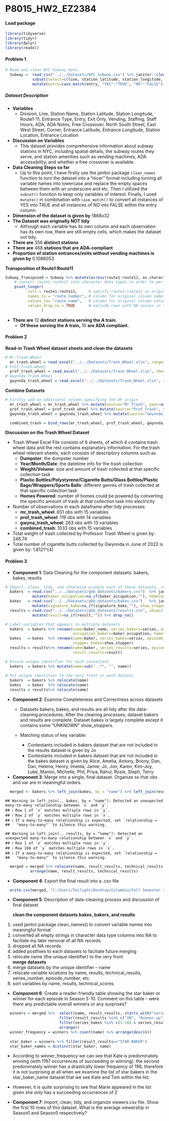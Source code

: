 P8015_HW2_EZ2384
================

#### Load package

``` r
library(tidyverse)
library(tidyr)
library(dplyr)
library(readxl)
```

#### Problem 1

``` r
# Read and clean NYC Subway Data
  Subway =  read_csv("../../Datasets/NYC_Subway.csv") %>% janitor::clean_names() %>% 
            subset(select=c(line, station_latitude, station_longitude, route1:route11, entrance_type, entry, vending, ada)) %>%
            mutate(entry=case_match(entry, "YES"~"TRUE", "NO"~"FALSE"))
```

##### Dataset Description

- **Variables**
  - Division, Line, Station Name, Station Latitude, Station Longitude,
    Route1-11, Entrance Type, Entry, Exit Only, Vending, Staffing, Staff
    Hours, ADA, ADA Notes, Free Crossover, North South Street, East West
    Street, Corner, Entrance Latitude, Entrance Longitude, Station
    Location, Entrance Location
- **Discussion on Variables**
  - This dataset provides comprehensive information about subway
    stations in NYC, including spatial details, the subway routes they
    serve, and station amenities such as vending machines, ADA
    accessibility, and whether a free crossover is available.
- **Data Cleaning Steps so far**
  - Up to this point, I have firstly use the janitor package
    `clean_names` function to turn the dataset into a “nicer” format
    including turning all variable names into lowercase and replace the
    empty spaces between them with an underscore and etc. Then I
    utilized the `subset()` function to keep only variables of interest.
    Finally, I used `mutate()` in combination with `case_match()` to
    convert all instances of YES into TRUE and all instances of NO into
    FALSE within the entry column.
- **Dimension of the dataset is given by** 1868x32
- **The Dataset was originally NOT tidy**
  - Although each variable has its own column and each observation has
    its own row, there are still empty cells, which makes the dataset
    not tidy.
- **There are** 356 **distinct stations**
- **There are** 468 **stations that are ADA-compliant**
- **Proportion of station entrances/exits without vending machines is
  given by** 0.1086053

**Transposition of Route1:Route11**

``` r
Subway_Transposed = Subway %>% mutate(across(route1:route11, as.character)) %>% 
    # convert route1:route11 into character data types in order to perform the following transposition
    pivot_longer(
          cols = route1:route11,     # specify route1:route11 as original columns to transpose from
          names_to = "route_number", # column for original column names
          values_to= "route_name",   # column for original column values
          values_drop_na = TRUE      # exclude rows with NA values in "values_to" column
                )
```

- **There are** 12 **distinct stations serving the A train.**
  - **Of these serving the A train,** 10 **are ADA compliant.**

#### Problem 2

**Read-in Trash Wheel dataset sheets and clean the datasets**

``` r
# Mr.Trash-Wheel
  mr_trash_wheel = read_excel("../../Datasets/Trash_Wheel.xlsx", range="A2:N655") %>% janitor:: clean_names() %>% mutate(sports_balls = round(as.numeric(sports_balls),0)) %>% filter(!is.na(dumpster))
# Prof.Trash-Wheel
  prof_trash_wheel = read_excel("../../Datasets/Trash_Wheel.xlsx", sheet=2, range="A2:M123") %>% janitor::clean_names() %>% filter(!is.na(dumpster))
# Gwynnda Trash-Wheel
  gwynnda_trash_wheel = read_excel("../../Datasets/Trash_Wheel.xlsx", sheet=4, range="A2:L266") %>% janitor::clean_names() %>% filter(!is.na(dumpster))
```

**Combine Datasets**

``` r
# Firstly add an additional column specifying the DF origin
  mr_trash_wheel = mr_trash_wheel %>% mutate(source="Mr_Trash", year=as.numeric(year))
  prof_trash_wheel = prof_trash_wheel %>% mutate(source="Prof_Trash", year=as.numeric(year))
  gwynnda_trash_wheel = gwynnda_trash_wheel %>% mutate(source="Gwynnda_Trash", year=as.numeric(year))

  combined_trash = bind_rows(mr_trash_wheel, prof_trash_wheel, gwynnda_trash_wheel) %>% relocate(source, dumpster)
```

**Discussion on the Trash Wheel Dataset**

- Trash Wheel Excel File consists of 6 sheets, of which 4 contains trash
  wheel data and the rest contains explanatory information. For the
  trash wheel relevant sheets, each consists of descriptory columns such
  as
  - **Dumpster**: the dumpster number
  - **Year/Month/Date**: the datetime info for the trash collection
  - **Weight/Volume**: size and amount of trash collected at that
    specific collection task
  - **Plastic Bottles/Polystyrene/Cigarette Butts/Glass Bottles/Plastic
    Bags/Wrappers/Sports Balls**: different genres of trash collected at
    that specific collection task
  - **Homes Powered**: number of homes could be powered by converting
    the specific amount of trash at that collection task into
    electricity
- Number of observations in each dataframe after tidy processes:
  - **mr_trash_wheel**: 651 obs with 15 variables
  - **prof_trash_wheel**: 119 obs with 14 variables
  - **gwyna_trash_wheel**: 263 obs with 13 variables
  - **combined_trash**: 1033 obs with 15 variables
- Total weight of trash collected by Professor Trash Wheel is given by:
  246.74
- Total number of cigarette butts collected by Gwynnda in June of 2022
  is given by: 1.8121^{4}

#### Problem 3

- **Component 1**: Data Cleaning for the component datasets: bakers,
  bakes, results

``` r
# Import, clean, tidy, and otherwise wrangle each of these datasets, remove observations containing empty values.
  bakers  = read.csv("../../Datasets/gbb_datasets/bakers.csv")  %>% janitor::clean_names()  %>% 
            mutate(baker_occupation=na_if(baker_occupation,""), hometown=na_if(hometown,"") ) %>% drop_na()
  bakes   = read.csv("../../Datasets/gbb_datasets/bakes.csv")   %>% janitor::clean_names()  %>%
            mutate(signature_bake=na_if(signature_bake,""), show_stopper=na_if(show_stopper,"")) %>% drop_na()
  results = read.csv("../../Datasets/gbb_datasets/results.csv", skip=2) %>% janitor::clean_names() %>%
            mutate(result=na_if(result,"")) %>% drop_na()

# Label variables that appears in multiple datasets
  bakers  = bakers %>% rename(name=baker_name, series_bakers=series, age_bakers=baker_age, 
                              occupation_bakers=baker_occupation, hometown_bakers=hometown)
  bakes   = bakes  %>% rename(name=baker, series_bakes=series, episode_bakes=episode, signature_bakes=signature_bake,
                              stopper_bakes=show_stopper)
  results = results%>% rename(name=baker, series_results=series, episode_results=episode, technical_results=technical,
                              result_results=result)

# Ensure unique identifier for each contestant
  bakers  = bakers %>% mutate(name=sub(" .*", "", name))
  
# Put unique identifier to the very front in each dataset
  bakers  = bakers %>% relocate(name)
  bakes   = bakes  %>% relocate(name)
  results = results%>% relocate(name)
```

- **Component 2**: Examine Completeness and Correctness across datasets
  - Datasets bakers, bakes, and results are all tidy after the
    data-cleaning procedures. After the cleaning processes, dataset
    bakers and results are complete. Dataset bakes is largely complete
    except it contains some “UNKNOWN” show_stoppers.

  - Matching status of key variable:

    - Contestants included in bakers dataset that are not included in
      the results dataset is given by Jo
    - Contestants included in bakers dataset that are not included in
      the bakes dataset is given by Alice, Amelia, Antony, Briony, Dan,
      Dan, Helena, Henry, Imelda, Jamie, Jo, Jon, Karen, Kim-Joy, Luke,
      Manon, Michelle, Phil, Priya, Rahul, Rosie, Steph, Terry
- **Component 3**: Merge into a single, final dataset. Organize so that
  obs and var are in meaningful orders.

``` r
  merged <- bakers %>% left_join(bakes, by = "name") %>% left_join(results, by = "name")
```

    ## Warning in left_join(., bakes, by = "name"): Detected an unexpected many-to-many relationship between `x` and `y`.
    ## ℹ Row 1 of `x` matches multiple rows in `y`.
    ## ℹ Row 2 of `y` matches multiple rows in `x`.
    ## ℹ If a many-to-many relationship is expected, set `relationship =
    ##   "many-to-many"` to silence this warning.

    ## Warning in left_join(., results, by = "name"): Detected an unexpected many-to-many relationship between `x` and `y`.
    ## ℹ Row 1 of `x` matches multiple rows in `y`.
    ## ℹ Row 166 of `y` matches multiple rows in `x`.
    ## ℹ If a many-to-many relationship is expected, set `relationship =
    ##   "many-to-many"` to silence this warning.

``` r
  merged = merged %>% relocate(name, result_results, technical_results, starts_with("series"), starts_with("episode")) %>%
           arrange(name, result_results, technical_results)
```

- **Component 4**: Export the final result into a .csv file

``` r
  write.csv(merged, "C:/Users/Twilight/Desktop/Columbia/Fall Semester 2024/Data Science I/HWs/p8105_hw2_ez2384/merged.csv")
```

- **Component 5**: Description of data-cleaning process and discussion
  of final dataset

  **clean the component datasets bakes, bakers, and results**

1.  used janitor package clean_names() to convert variable names into
    meaningful format
2.  converted all empty strings in character data type columns into NA
    to faciliate my later removal of all NA records
3.  dropped all NA records
4.  added postfixes to each datasets to faciliate future merging
5.  relocate name (the unique identifier) to the very front  
    **merge datasets**
6.  merge datasets by the unique identifier – name
7.  relocate variable locations by name, results, technical_results,
    series_number, episode_number, etc.
8.  sort variables by name, results, technical_scores

- **Component 6**: Create a reader-friendly table showing the star baker
  or winner for each episode in Season 5-10. Comment on this table -
  were there any predictable overall winners or any surprises?

``` r
  winners = merged %>%  select(name, result_results, starts_with("series"), starts_with("episode")) %>%
                        filter(result_results %in% c("IN", "Runner-up", "STAR BAKER")) %>%
                        filter(series_bakes %in% c(5:10) & series_results %in% c(5:10) & series_bakers %in% c(5:10)) %>%
                        arrange()
  winner_frequency = winners %>% count(name) %>% arrange(desc(n))
  
  star_baker = winners %>% filter(result_results=="STAR BAKER")
  star_baker_names = distinct(star_baker, name)
```

- According to winner_frequency we can see that Kate is predominately
  winning (with 1197 occurrences of succeeding or winning). the second
  predominately winner has a drastically lower frequency of 198,
  therefore it is not surprising at all when we examine the list of star
  bakers in the star_baker_name dataset that we see Kate and Tom within
  the list.

- However, it is quite surprising to see that Marie appeared in the list
  given she only has a succeeding occurrences of 2

- **Component 7**: Import, clean, tidy, and organize viewers.csv file.
  Show the first 10 rows of this dataset. What is the average viewership
  in Season1 and Season5 respectively?
